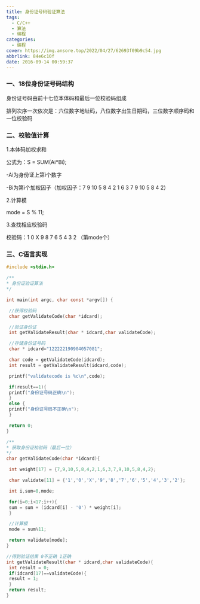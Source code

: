 ```yaml
---
title: 身份证号码验证算法
tags:
  - C/C++
  - 算法
  - 编程
categories:
  - 编程
cover: https://img.ansore.top/2022/04/27/62693f09b9c54.jpg
abbrlink: 84e6c10f
date: 2016-09-14 00:59:37
---
```


### 一、18位身份证号码结构

身份证号码由前十七位本体码和最后一位校验码组成

排列次序一次依次是：六位数字地址码，八位数字出生日期码，三位数字顺序码和一位校验码

### 二、校验值计算

1.本体码加权求和

公式为：S = SUM(Ai*Bi);

-Ai为身份证上第i个数字

-Bi为第i个加权因子（加权因子：7 9 10 5 8 4 2 1 6 3 7 9 10 5 8 4 2）

2.计算模

mode = S % 11;

3.查找相应校验码

校验码：1 0 X 9 8 7 6 5 4 3 2 （第mode个）

### 三、C语言实现

```c
#include <stdio.h>

/**
* 身份证验证算法
*/

int main(int argc, char const *argv[]) {

 //获得校验码
 char getValidateCode(char *idcard);

 //验证身份证
 int getValidateResult(char * idcard,char validateCode);

 //存储身份证号码
 char * idcard="122222190904057081";

 char code = getValidateCode(idcard);
 int result = getValidateResult(idcard,code);

 printf("validatecode is %c\n",code);

 if(result==1){
 printf("身份证号码正确\n");
 }
 else {
 printf("身份证号码不正确\n");
 }

 return 0;
}

/**
* 获取身份证校验码（最后一位）
*/
char getValidateCode(char *idcard){

 int weight[17] = {7,9,10,5,8,4,2,1,6,3,7,9,10,5,8,4,2};

 char validate[11] = {'1','0','X','9','8','7','6','5','4','3','2'};

 int i,sum=0,mode;

 for(i=0;i<17;i++){
 sum = sum + (idcard[i] - '0') * weight[i];
 }

 //计算模
 mode = sum%11;

 return validate[mode];
}

//得到验证结果 0不正确 1正确
int getValidateResult(char * idcard,char validateCode){
 int result = 0;
 if(idcard[17]==validateCode){
 result = 1;
 }
 return result;
}
```
